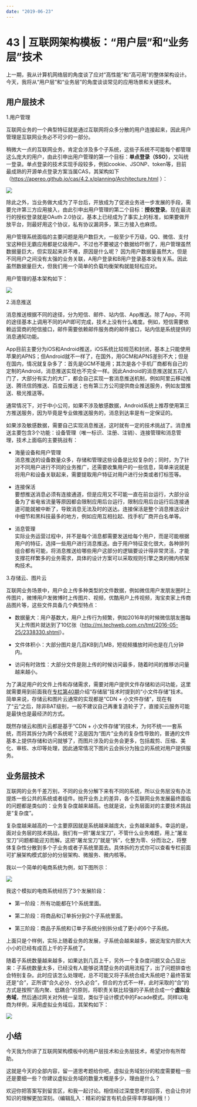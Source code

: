 ```yaml
---
date: "2019-06-23"
---  
```

      
# 43 | 互联网架构模板：“用户层”和“业务层”技术
上一期，我从计算机网络层的角度谈了应对“高性能”和“高可用”的整体架构设计。今天，我将从“用户层”和“业务层”的角度谈谈常见的应用场景和关键技术。

## 用户层技术

1.用户管理

互联网业务的一个典型特征就是通过互联网将众多分散的用户连接起来，因此用户管理是互联网业务必不可少的一部分。

稍微大一点的互联网业务，肯定会涉及多个子系统，这些子系统不可能每个都管理这么庞大的用户，由此引申出用户管理的第一个目标：**单点登录（SSO）**，又叫统一登录。单点登录的技术实现手段较多，例如cookie、JSONP、token等，目前最成熟的开源单点登录方案当属CAS，其架构如下（<https://apereo.github.io/cas/4.2.x/planning/Architecture.html> ）：

![](./httpsstatic001geekbangorgresourceimage26e3269ca104c464b2f6f50ec922059f38e3.jpg)

除此之外，当业务做大成为了平台后，开放成为了促进业务进一步发展的手段，需要允许第三方应用接入，由此引申出用户管理的第二个目标：**授权登录**。现在最流行的授权登录就是OAuth 2.0协议，基本上已经成为了事实上的标准，如果要做开放平台，则最好用这个协议，私有协议漏洞多，第三方接入也麻烦。

用户管理系统面临的主要问题是用户数巨大，一般至少千万级，QQ、微信、支付宝这种巨无霸应用都是亿级用户。不过也不要被这个数据给吓倒了，用户管理虽然数据量巨大，但实现起来并不难，原因是什么呢？ 因为用户数据量虽然大，但是不同用户之间没有太强的业务关联，A用户登录和B用户登录基本没有关系。因此虽然数据量巨大，但我们用一个简单的负载均衡架构就能轻松应对。

<!-- [[[read_end]]] -->

用户管理的基本架构如下：

![](./httpsstatic001geekbangorgresourceimage7b447be5df741d80ca864542ce12c0b98544.jpg)

2.消息推送

消息推送根据不同的途径，分为短信、邮件、站内信、App推送。除了App，不同的途径基本上调用不同的API即可完成，技术上没有什么难度。例如，短信需要依赖运营商的短信接口，邮件需要依赖邮件服务商的邮件接口，站内信是系统提供的消息通知功能。

App目前主要分为iOS和Android推送，iOS系统比较规范和封闭，基本上只能使用苹果的APNS；但Android就不一样了，在国外，用GCM和APNS差别不大；但是在国内，情况就复杂多了：首先是GCM不能用；其次是各个手机厂商都有自己的定制的Android，消息推送实现也不完全一样。因此Android的消息推送就五花八门了，大部分有实力的大厂，都会自己实现一套消息推送机制，例如阿里云移动推送、腾讯信鸽推送、百度云推送；也有第三方公司提供商业推送服务，例如友盟推送、极光推送等。

通常情况下，对于中小公司，如果不涉及敏感数据，Android系统上推荐使用第三方推送服务，因为毕竟是专业做推送服务的，消息到达率是有一定保证的。

如果涉及敏感数据，需要自己实现消息推送，这时就有一定的技术挑战了。消息推送主要包含3个功能：设备管理（唯一标识、注册、注销）、连接管理和消息管理，技术上面临的主要挑战有：

* 海量设备和用户管理﻿  
﻿消息推送的设备数量众多，存储和管理这些设备是比较复杂的；同时，为了针对不同用户进行不同的业务推广，还需要收集用户的一些信息，简单来说就是将用户和设备关联起来，需要提取用户特征对用户进行分类或者打标签等。

* 连接保活﻿  
﻿要想推送消息必须有连接通道，但是应用又不可能一直在前台运行，大部分设备为了省电省流量等原因都会限制应用后台运行，限制应用后台运行后连接通道可能就被中断了，导致消息无法及时的送达。连接保活是整个消息推送设计中细节和黑科技最多的地方，例如应用互相拉起、找手机厂商开白名单等。

* 消息管理﻿  
﻿实际业务运营过程中，并不是每个消息都需要发送给每个用户，而是可能根据用户的特征，选择一些用户进行消息推送。由于用户特征变化很大，各种排列组合都有可能，将消息推送给哪些用户这部分的逻辑要设计得非常灵活，才能支撑花样繁多的业务需求，具体的设计方案可以采取规则引擎之类的微内核架构技术。

3.存储云、图片云

互联网业务场景中，用户会上传多种类型的文件数据，例如微信用户发朋友圈时上传图片，微博用户发微博时上传图片、视频，优酷用户上传视频，淘宝卖家上传商品图片等，这些文件具备几个典型特点：

* 数据量大：用户基数大，用户上传行为频繁，例如2016年的时候微信朋友圈每天上传图片就达到了10亿张（<http://mi.techweb.com.cn/tmt/2016-05-25/2338330.shtml>）。

* 文件体积小：大部分图片是几百KB到几MB，短视频播放时间也是在几分钟内。

* 访问有时效性：大部分文件是刚上传的时候访问最多，随着时间的推移访问量越来越小。

为了满足用户的文件上传和存储需求，需要对用户提供文件存储和访问功能，这里就需要用到前面我在[专栏第40期](http://time.geekbang.org/column/article/11947)介绍“存储层”技术时提到的“小文件存储”技术。简单来说，存储云和图片云通常的实现都是“CDN + 小文件存储”，现在有了“云”之后，除非BAT级别，一般不建议自己再重复造轮子了，直接买云服务可能是最快也是最经济的方式。

既然存储云和图片云都是基于“CDN + 小文件存储”的技术，为何不统一一套系统，而将其拆分为两个系统呢？这是因为“图片”业务的复杂性导致的，普通的文件基本上提供存储和访问就够了，而图片涉及的业务会更多，包括裁剪、压缩、美化、审核、水印等处理，因此通常情况下图片云会拆分为独立的系统对用户提供服务。

## 业务层技术

互联网的业务千差万别，不同的业务分解下来有不同的系统，所以业务层没有办法提炼一些公共的系统或者组件。抛开业务上的差异，各个互联网业务发展最终面临的问题都是类似的：业务复杂度越来越高。也就是说，业务层面对的主要技术挑战是“复杂度”。

复杂度越来越高的一个主要原因就是系统越来越庞大，业务越来越多。幸运的是，面对业务层的技术挑战，我们有一把“屠龙宝刀”，不管什么业务难题，用上“屠龙宝刀”问题都能迎刃而解。这把“屠龙宝刀”就是“拆”，化整为零、分而治之，将整体复杂性分散到多个子业务或者子系统里面去。具体拆的方式你可以查看专栏前面可扩展架构模式部分的分层架构、微服务、微内核等。

我以一个简单的电商系统为例，如下图所示：

![](./httpsstatic001geekbangorgresourceimage5edd5e116ec39edb4d5097aafb91f6be0bdd.jpg)

我这个模拟的电商系统经历了3个发展阶段：

* 第一阶段：所有功能都在1个系统里面。

* 第二阶段：将商品和订单拆分到2个子系统里面。

* 第三阶段：商品子系统和订单子系统分别拆分成了更小的6个子系统。

上面只是个样例，实际上随着业务的发展，子系统会越来越多，据说淘宝内部大大小小的已经有成百上千的子系统了。

随着子系统数量越来越多，如果达到几百上千，另外一个复杂度问题又会凸显出来：子系统数量太多，已经没有人能够说清楚业务的调用流程了，出了问题排查也会特别复杂。此时应该怎么处理呢，总不可能又将子系统合成大系统吧？最终答案还是“合”，正所谓“合久必分、分久必合”，但合的方式不一样，此时采取的“合”的方式是按照“高内聚、低耦合”的原则，将职责关联比较强的子系统合成一个**虚拟业务域**，然后通过网关对外统一呈现，类似于设计模式中的Facade模式。同样以电商为样例，采用虚拟业务域后，其架构如下：

![](./httpsstatic001geekbangorgresourceimagea919a9yyc85ceaa34ccc8fe2d5e1246b8d19.jpg)

## 小结

今天我为你讲了互联网架构模板中的用户层技术和业务层技术，希望对你有所帮助。

这就是今天的全部内容，留一道思考题给你吧，虚拟业务域划分的粒度需要粗一些还是要细一些？你建议虚拟业务域的数量大概是多少，理由是什么？

欢迎你把答案写到留言区，和我一起讨论。相信经过深度思考的回答，也会让你对知识的理解更加深刻。（编辑乱入：精彩的留言有机会获得丰厚福利哦！）